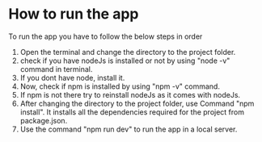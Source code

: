# How to run the app
To run the app you have to follow the below steps in order
1. Open the terminal and change the directory to the project folder.
2. check if you have nodeJs is installed or not by using "node -v" command in terminal.
3. If you dont have node, install it.
4. Now, check if npm is installed by using "npm -v" command.
5. If npm is not there try to reinstall nodeJs as it comes with nodeJs.
6. After changing the directory to the project folder, use Command "npm install". It installs all the dependencies required for the project from package.json.
7. Use the command "npm run dev" to run the app in a local server.
